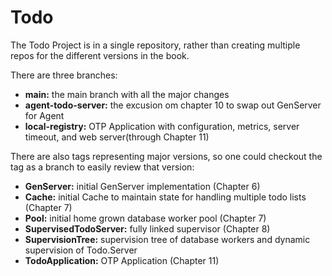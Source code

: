 # Todo

The Todo Project is in a single repository, rather than creating multiple repos for the different versions in the book.

There are three branches:

- **main:** the main branch with all the major changes
- **agent-todo-server:** the excusion om chapter 10 to swap out GenServer for Agent
- **local-registry:** OTP Application with configuration, metrics, server timeout, and web server(through Chapter 11)

There are also tags representing major versions, so one could checkout the tag as a branch to easily review that version:

- **GenServer:** initial GenServer implementation (Chapter 6)
- **Cache:** initial Cache to maintain state for handling multiple todo lists (Chapter 7)
- **Pool:** initial home grown database worker pool (Chapter 7)
- **SupervisedTodoServer:** fully linked supervisor (Chapter 8)
- **SupervisionTree:** supervision tree of database workers and dynamic supervision of Todo.Server
- **TodoApplication:** OTP Application (Chapter 11)

